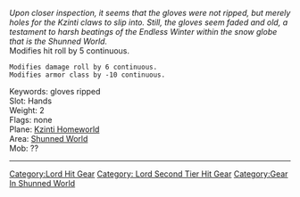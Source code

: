*Upon closer inspection, it seems that the gloves were not ripped, but
merely holes for the Kzinti claws to slip into. Still, the gloves seem
faded and old, a testament to harsh beatings of the Endless Winter
within the snow globe that is the Shunned World.*  
Modifies hit roll by 5 continuous.

`Modifies damage roll by 6 continuous.`  
`Modifies armor class by -10 continuous.`

Keywords: gloves ripped  
Slot: Hands  
Weight: 2  
Flags: none  
Plane: [Kzinti Homeworld](:Category:Kzinti_Homeworld.md "wikilink")  
Area: [Shunned World](:Category:Shunned_World.md "wikilink")  
Mob: ??  

------------------------------------------------------------------------

[Category:Lord Hit Gear](Category:Lord_Hit_Gear "wikilink") [Category:
Lord Second Tier Hit
Gear](Category:_Lord_Second_Tier_Hit_Gear "wikilink") [Category:Gear In
Shunned World](Category:Gear_In_Shunned_World "wikilink")

